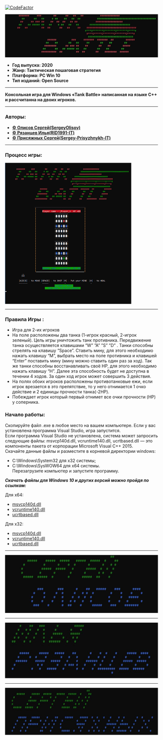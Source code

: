 [![CodeFactor](https://www.codefactor.io/repository/github/itstep-vrn/tankbattle/badge/class-game-realization)](https://www.codefactor.io/repository/github/itstep-vrn/tankbattle/overview/class-game-realization)

![Alt-текст](img/Logo.JPG)

+ **Год выпуска: 2020**
+ **Жанр: Тактическая пошаговая стратегия**
+ **Платформа: PC Win 10**
+ **Тип изданий: Open Source**
___
 **Консольная игра для Windows «Tank Battle» написанная на языке C++ и рассчитанна на двоих игроков.** 
___
### Авторы:
+ [**© Олисов Сергей\(SergeyOlisov\)**](https://github.com/SergeyOlisov)
+ [**© Рязанцев Илья\(RID1991-IT\)**](https://github.com/RID1991-IT)
+ [**© Присяжных Сергей\(Sergey-Prisyzhnykh-IT\)**](https://github.com/Sergey-Prisyzhnykh-IT)
___
### Процесс игры:
![Alt-текст](img/GIF.gif)
___
### Правила Игры :
+ Игра для 2-их игроков
+ На поле расположены два танка (1-игрок красный, 2-игрок зеленый). Цель игры уничтожить танк противника. Передвижение танка осуществляется клавишами “W” ”A” ”S” ”D”  . Танки способны стрелять на клавишу “Space”. Ставить мину, для этого необходимо нажать клавишу “M”, выбрать место на поле противника и клавишей “Enter” поставить мину (мину можно ставить один раз за ход). Так же танки способны восстанавливать своё HP, для этого необходимо нажать клавишу “H”. Далее эта способность будет не доступна в течении 4 ходов. За один ход игрок может совершить 3 действия. 
+ На полях обоих игроков расположены противотанковые ежи, если игрок врезается в это препятствие, то у него отнимается 1 очко действие и 2 единицы прочности танка(-2HP). 
+ Побеждает игрок который первый отнимет все очки прочности (HP) у соперника. 
### <a name="Get">Начало работы:</a>

Скопируйте файл .exe в любое место на вашем компьютере. Если у вас установлена программа Visual Studio, игра запустится.  
Если программа Visual Studio не установлена, система может запросить следующие файлы: msvcp140d.dll, vcruntime140.dll, ucrtbased.dll —  это компоненты пакета от корпорации Microsoft Visual C++ 2015.  
Скачайте данные файлы и разместите в корневой директории windows:  
- C:\Windows\System32 для x32 системы;
- C:\Windows\SysWOW64 для x64 системы.  
Перезагрузите компьютер и запустите программу.

***Скачать файлы для Windows 10 и других версий можно пройдя по ссылкам:***  

Для x64:  

- [msvcp140d.dll](http://dlltop.ru//files/msvcp140d-64.zip)  
-	[vcruntime140.dll](http://dlltop.ru//files/vcruntime140-64.zip)  
-	[ucrtbased.dll](http://dlltop.ru//files/ucrtbase-64.zip )  

Для x32: 

-	[msvcp140d.dll](http://dlltop.ru//files/msvcp140d.zip)  
-	[vcruntime140.dll](http://dlltop.ru//files/vcruntime140.zip)  
-	[ucrtbased.dll](http://dlltop.ru//files/ucrtbase.zip)  
___
![Alt-текст](img/SergeyOlisow.JPG)
___
![Alt-текст](img/Ilia.JPG)
___
![Alt-текст](img/SergeyPris.JPG)
